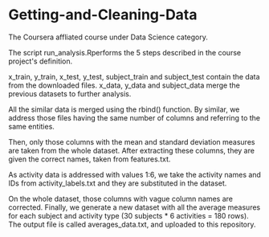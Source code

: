 # Getting-and-Cleaning-Data
The Coursera affliated course under Data Science category.

The script run_analysis.Rperforms the 5 steps described in the course project's definition.

x_train, y_train, x_test, y_test, subject_train and subject_test contain the data from the downloaded files.
x_data, y_data and subject_data merge the previous datasets to further analysis.


All the similar data is merged using the rbind() function. By similar, we address those files having the same number of columns and referring to the same entities.

Then, only those columns with the mean and standard deviation measures are taken from the whole dataset. After extracting these columns, they are given the correct names, taken from features.txt.

As activity data is addressed with values 1:6, we take the activity names and IDs from activity_labels.txt and they are substituted in the dataset.

On the whole dataset, those columns with vague column names are corrected.
Finally, we generate a new dataset with all the average measures for each subject and activity type (30 subjects * 6 activities = 180 rows). The output file is called averages_data.txt, and uploaded to this repository.






